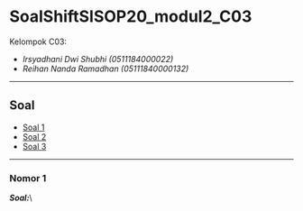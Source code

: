# SoalShiftSISOP20_modul2_C03
Kelompok C03:
* _Irsyadhani Dwi Shubhi (0511184000022)_
* _Reihan Nanda Ramadhan (05111840000132)_

----------------------------------------------------------------
## Soal
* [Soal 1](#soal-1)
* [Soal 2](#soal-2)
* [Soal 3](#soal-3)
----------------------------------------------------------------

### Nomor 1
   _**Soal:**_\
